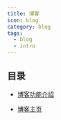 ```yaml
---
title: 博客
icon: blog
category: blog
tags:
  - blog
  - intro
---
```


## 目录

- [博客功能介绍](intro.md)

- [博客主页](home.md)
